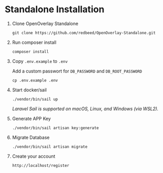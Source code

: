 # Standalone Installation

1. Clone OpenOverlay Standalone
   ```shell
   git clone https://github.com/redbeed/OpenOverlay-Standalone.git
   ```
2. Run composer install

    ```shell 
    composer install
    ```

3. Copy `.env.example` to `.env`

   Add a custom passwort for ``DB_PASSWORD`` and ``DB_ROOT_PASSWORD``

    ```shell 
    cp .env.example .env
    ```


4. Start docker/sail
    ```shell
    ./vendor/bin/sail up
    ```
   *Laravel Sail is supported on macOS, Linux, and Windows (via WSL2).*

5. Generate APP Key
   ```shell 
   ./vendor/bin/sail artisan key:generate
   ```

6. Migrate Database
   ```shell 
   ./vendor/bin/sail artisan migrate
   ```

6. Create your account
   ```bash 
   http://localhost/register
   ```
